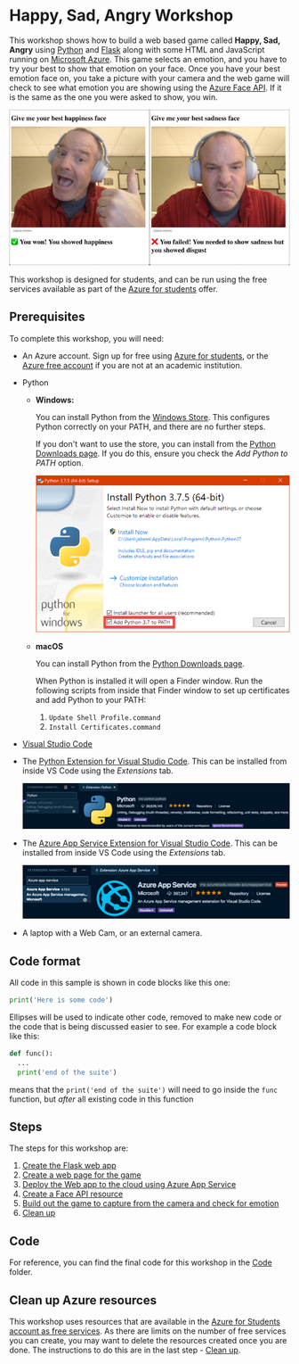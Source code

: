 # Happy, Sad, Angry Workshop

This workshop shows how to build a web based game called **Happy, Sad, Angry** using [Python](https://www.python.org) and [Flask](http://flask.pocoo.org) along with some HTML and JavaScript running on [Microsoft Azure](https://azure.microsoft.com/free/students/?WT.mc_id=happysadangry-github-jabenn). This game selects an emotion, and you have to try your best to show that emotion on your face. Once you have your best emotion face on, you take a picture with your camera and the web game will check to see what emotion you are showing using the [Azure Face API](https://azure.microsoft.com/services/cognitive-services/face/?WT.mc_id=happysadangry-github-jabenn). If it is the same as the one you were asked to show, you win.

![The game results showing one game won, and one lost](./images/GameResults.png)

This workshop is designed for students, and can be run using the free services available as part of the [Azure for students](https://azure.microsoft.com/free/students/?WT.mc_id=happysadangry-github-jabenn) offer.

## Prerequisites

To complete this workshop, you will need:

* An Azure account. Sign up for free using [Azure for students](https://azure.microsoft.com/free/students/?WT.mc_id=happysadangry-github-jabenn), or the [Azure free account](https://azure.microsoft.com/free/?WT.mc_id=happysadangry-github-jabenn) if you are not at an academic institution.

* Python

  * **Windows:**

    You can install Python from the [Windows Store](https://www.microsoft.com/p/python-38/9mssztt1n39l?activetab=pivot:overviewtab&WT.mc_id=happysadangry-github-jabenn). This configures Python correctly on your PATH, and there are no further steps.

    If you don't want to use the store, you can install from the [Python Downloads page](https://www.python.org/downloads/). If you do this, ensure you check the *Add Python to PATH* option.

    ![The python installer dialog highlighting the Add Python 3.8 to PATH option](./images/PythonInstaller.png)

  * **macOS**
  
    You can install Python from the [Python Downloads page](https://www.python.org/downloads/).

    When Python is installed it will open a Finder window. Run the following scripts from inside that Finder window to set up certificates and add Python to your PATH:

    1. `Update Shell Profile.command`
    1. `Install Certificates.command`

* [Visual Studio Code](https://code.visualstudio.com/?WT.mc_id=happysadangry-github-jabenn)

* The [Python Extension for Visual Studio Code](https://marketplace.visualstudio.com/itemdetails?itemName=ms-python.python&WT.mc_id=happysadangry-github-jabenn). This can be installed from inside VS Code using the *Extensions* tab.
  
  ![The Python extension in Visual Studio Code](./images/PythonExtension.png)

* The [Azure App Service Extension for Visual Studio Code](https://marketplace.visualstudio.com/itemdetails?itemName=ms-azuretools.vscode-azureappservice&WT.mc_id=happysadangry-github-jabenn). This can be installed from inside VS Code using the *Extensions* tab.
  
  ![The Azure App Service extension in Visual Studio Code](./images/AppServiceExtension.png)

* A laptop with a Web Cam, or an external camera.

## Code format

All code in this sample is shown in code blocks like this one:

```python
print('Here is some code')
```

Ellipses will be used to indicate other code, removed to make new code or the code that is being discussed easier to see. For example a code block like this:

```python
def func():
  ...
  print('end of the suite')
```

means that the `print('end of the suite')` will need to go inside the `func` function, but *after* all existing code in this function

## Steps

The steps for this workshop are:

1. [Create the Flask web app](./steps/CreateAFlaskWebApp.md)
1. [Create a web page for the game](./steps/CreateTheWebPage.md)
1. [Deploy the Web app to the cloud using Azure App Service](./steps/DeployTheWebAppToTheCloud.md)
1. [Create a Face API resource](./steps/CreateAFaceResource.md)
1. [Build out the game to capture from the camera and check for emotion](./steps/CheckTheEmotion.md)
1. [Clean up](./Steps/CleanUp.md)

## Code

For reference, you can find the final code for this workshop in the [Code](https://github.com/jimbobbennett/HappySadAngryWorkshop/tree/master/code) folder.

## Clean up Azure resources

This workshop uses resources that are available in the [Azure for Students account as free services](https://azure.microsoft.com/free/free-account-students-faq/?WT.mc_id=happysadangry-github-jabenn). As there are limits on the number of free services you can create, you may want to delete the resources created once you are done. The instructions to do this are in the last step - [Clean up](./steps/CleanUp.md).
